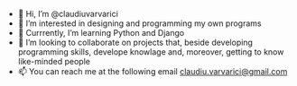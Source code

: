 - 👋 Hi, I’m @claudiuvarvarici
- 👀 I’m interested in designing and programming my own programs
- 🌱 Currrently, I’m learning Python and Django 
- 💞️ I’m looking to collaborate on projects that, beside developing programming skills, develope knowlage and, moreover, getting to know like-minded people 
- 📫 You can reach me at the following email claudiu.varvarici@gmail.com

<!---
claudiuvarvarici/claudiuvarvarici is a ✨ special ✨ repository because its `README.md` (this file) appears on your GitHub profile.
You can click the Preview link to take a look at your changes.
--->
